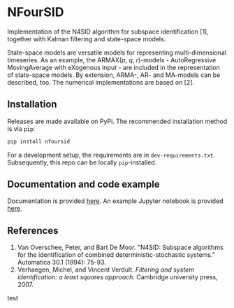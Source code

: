 # NFourSID

Implementation of the N4SID algorithm for subspace identification [1], together with Kalman filtering and state-space
models.

State-space models are versatile models for representing multi-dimensional timeseries.
As an example, the ARMAX(_p_, _q_, _r_)-models - AutoRegressive MovingAverage with eXogenous input -
are included in the representation of state-space models.
By extension, ARMA-, AR- and MA-models can be described, too.
The numerical implementations are based on [2].

## Installation
Releases are made available on PyPi.
The recommended installation method is via `pip`:

```python
pip install nfoursid
```

For a development setup, the requirements are in `dev-requirements.txt`.
Subsequently, this repo can be locally `pip`-installed.

## Documentation and code example
Documentation is provided [here](https://nfoursid.readthedocs.io/en/latest/).
An example Jupyter notebook is provided [here](https://github.com/spmvg/nfoursid/blob/master/examples/Overview.ipynb).

## References

1. Van Overschee, Peter, and Bart De Moor. "N4SID: Subspace algorithms for the identification of combined
   deterministic-stochastic systems." Automatica 30.1 (1994): 75-93.
2. Verhaegen, Michel, and Vincent Verdult. _Filtering and system identification: a least squares approach._
   Cambridge university press, 2007.

test
